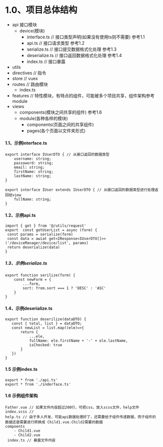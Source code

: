 <!--
 * @Author: sunji 2025506282@qq.com
 * @Date: 2022-09-07 13:27:11
 * @LastEditors: sunji 2025506282@qq.com
 * @LastEditTime: 2022-09-07 13:27:13
 * @FilePath: \back-end\架构..md
 * @Description: 这是默认设置,请设置`customMade`, 打开koroFileHeader查看配置 进行设置: https://github.com/OBKoro1/koro1FileHeader/wiki/%E9%85%8D%E7%BD%AE
-->
# 1.0、项目总体结构
- api 接口模块
    - device(模块)
        - interface.ts // 接口类型声明(如果没有使用ts则不需要) 参考1.1
        - api.ts // 接口请求类型 参考1.2
        - serialize.ts // 接口提交数据格式化处理 参考1.3
        - deserialize.ts // 接口返回数据格式化处理 参考1.4
        - index.ts // 接口暴露
- utils
- directives // 指令
- store // vuex
- routes // 路由模块
    - index.ts
- features // 特性模块，有特点的组件，可能被多个项目共享，组件架构参考module
- views
    - components(模块之间共享的组件) 参考1.6
    - module(各种各样的模块)
        - components(页面之间的共享组件)
        - pages(各个页面以文件夹形式)
  
 
 #### 1.1、示例interface.ts
 ```
 export interface IUserDTO { // 从接口返回的数据类型
     username: string;
     passoword: string;
     email: string;
     firstName: string;
     lastName: string;
 }
 ```
 ```
 export interface IUser extends IUserDTO { // 从接口返回的数据类型进行处理返回给view
     fullName: string;
 }
 ```
 #### 1.2、示例api.ts
 ```
import { get } from '@/utils/request'
export  const getUserList = async (form) {
  const params = serialize(form)
  const data = awiat get<IResponse<IUserDTO[]>>('/deviceManager/device/list', params)
  return deserialize(data)
}
 ```
 ##### 1.3、示例serialize.ts
 ```
 export function serilize(form) {
     const newForm = {
         ...form,
         sort: from.sort === 1 ? 'DESC' : 'ASC'
     }
 }
 ```
 #### 1.4、示例deserialize.ts
 ```
 export function deserilize(dataDTO) {
    const { total, list } = dataDTO;
    const newList = list.map((ele)=>{
        return {
            ...ele,
            fullName: ele.firstName + '-' + ele.lastName,
            isChecked: true
        }
    })
 }
 ```
 #### 1.5 示例index.ts
 ```
 export * from './api.ts'
 export * from './inderface.ts'
 ```
 #### 1.6 示例组件架构
 ```
 Father.vue // 如果文件内容超过200行，可把css，放入scss文件，help文件
 index.scss // 
 help.ts // 由于多人开发，可能api数据处理好了，还需要给子组件传递数据，而子组件的数据还是需要进行转换成 Child1.vue.Child2需要的数据
 compoents 
     - Child1.vue
     - Child2.vue
  index.ts // 暴露文件内容
 ```

 